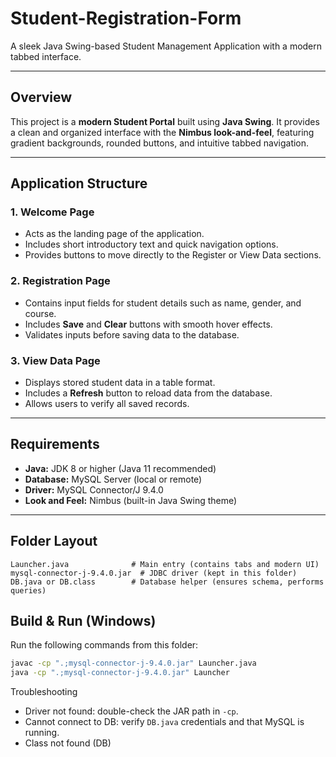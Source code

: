 # Student-Registration-Form

A sleek Java Swing-based Student Management Application with a modern tabbed interface.

---

## Overview
This project is a **modern Student Portal** built using **Java Swing**. It provides a clean and organized interface with the **Nimbus look-and-feel**, featuring gradient backgrounds, rounded buttons, and intuitive tabbed navigation.

---

## Application Structure

### 1. Welcome Page
- Acts as the landing page of the application.  
- Includes short introductory text and quick navigation options.  
- Provides buttons to move directly to the Register or View Data sections.  

### 2. Registration Page
- Contains input fields for student details such as name, gender, and course.  
- Includes **Save** and **Clear** buttons with smooth hover effects.  
- Validates inputs before saving data to the database.  

### 3. View Data Page
- Displays stored student data in a table format.  
- Includes a **Refresh** button to reload data from the database.  
- Allows users to verify all saved records.  

---

## Requirements

- **Java:** JDK 8 or higher (Java 11 recommended)  
- **Database:** MySQL Server (local or remote)  
- **Driver:** MySQL Connector/J 9.4.0  
- **Look and Feel:** Nimbus (built-in Java Swing theme)  

---
## Folder Layout
```
Launcher.java              # Main entry (contains tabs and modern UI)
mysql-connector-j-9.4.0.jar  # JDBC driver (kept in this folder)
DB.java or DB.class        # Database helper (ensures schema, performs queries)
```

## Build & Run (Windows)
Run the following commands from this folder:

```bat
javac -cp ".;mysql-connector-j-9.4.0.jar" Launcher.java
java -cp ".;mysql-connector-j-9.4.0.jar" Launcher
```
 Troubleshooting
- Driver not found: double-check the JAR path in `-cp`.
- Cannot connect to DB: verify `DB.java` credentials and that MySQL is running.
- Class not found (DB)
